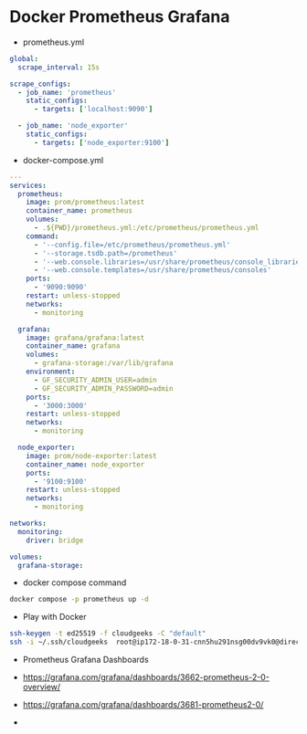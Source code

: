 # Docker Prometheus Grafana


- prometheus.yml
```yml
global:
  scrape_interval: 15s

scrape_configs:
  - job_name: 'prometheus'
    static_configs:
      - targets: ['localhost:9090']

  - job_name: 'node_exporter'
    static_configs:
      - targets: ['node_exporter:9100']
```

- docker-compose.yml
```yml
---
services:
  prometheus:
    image: prom/prometheus:latest
    container_name: prometheus
    volumes:
      - .${PWD}/prometheus.yml:/etc/prometheus/prometheus.yml
    command:
      - '--config.file=/etc/prometheus/prometheus.yml'
      - '--storage.tsdb.path=/prometheus'
      - '--web.console.libraries=/usr/share/prometheus/console_libraries'
      - '--web.console.templates=/usr/share/prometheus/consoles'
    ports:
      - '9090:9090'
    restart: unless-stopped
    networks:
      - monitoring

  grafana:
    image: grafana/grafana:latest
    container_name: grafana
    volumes:
      - grafana-storage:/var/lib/grafana
    environment:
      - GF_SECURITY_ADMIN_USER=admin
      - GF_SECURITY_ADMIN_PASSWORD=admin
    ports:
      - '3000:3000'
    restart: unless-stopped
    networks:
      - monitoring

  node_exporter:
    image: prom/node-exporter:latest
    container_name: node_exporter
    ports:
      - '9100:9100'
    restart: unless-stopped
    networks:
      - monitoring

networks:
  monitoring:
    driver: bridge

volumes:
  grafana-storage:
```

- docker compose command
```bash
docker compose -p prometheus up -d
```

- Play with Docker
```bash
ssh-keygen -t ed25519 -f cloudgeeks -C "default"
ssh -i ~/.ssh/cloudgeeks  root@ip172-18-0-31-cnn5hu291nsg00dv9vk0@direct.labs.play-with-docker.com
```

- Prometheus Grafana Dashboards

- https://grafana.com/grafana/dashboards/3662-prometheus-2-0-overview/

- https://grafana.com/grafana/dashboards/3681-prometheus2-0/

-